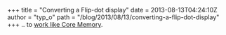 +++
title = "Converting a Flip-dot display"
date = 2013-08-13T04:24:10Z
author = "typ_o"
path = "/blog/2013/08/13/converting-a-flip-dot-display"
+++
.. to [work like Core
Memory](https://hackaday.com/2013/08/12/converting-a-flip-dot-display-to-work-like-core-memory/).
